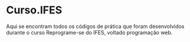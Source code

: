 # Curso.IFES
Aqui se encontram todos os códigos de prática que foram desenvolvidos durante o curso Reprograme-se do IFES, voltado programação web. 
